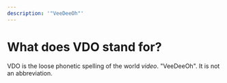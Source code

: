 ```yaml
---
description: '"VeeDeeOh"'
---
```


# What does VDO stand for?

VDO is the loose phonetic spelling of the world _video_.  "VeeDeeOh".  It is not an abbreviation.

